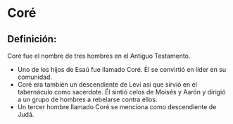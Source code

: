 # Coré

## Definición: 

Coré fue el nombre de tres hombres en el Antiguo Testamento.

* Uno de los hijos de Esaú fue llamado Coré. Él se convirtió en líder en su comunidad.
* Coré era también un descendiente de Leví así que sirvió en el tabernáculo como sacerdote.  Él sintió celos de Moisés y Aarón y dirigió a un grupo de hombres a rebelarse contra ellos.
* Un tercer hombre llamado Coré se menciona como descendiente de Judá.

